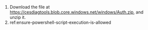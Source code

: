 1. Download the file at <https://cesdiagtools.blob.core.windows.net/windows/Auth.zip>, and unzip it.
2. ref:ensure-powershell-script-execution-is-allowed
